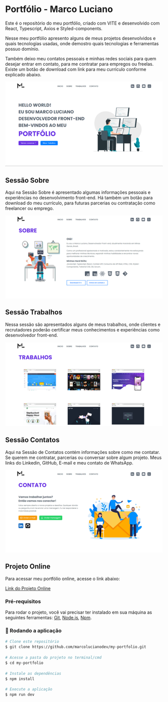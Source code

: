 # Portfólio - Marco Luciano

Este é o repositório do meu portfólio, criado com VITE e desenvolvido com React, Typescript, Axios e Styled-components.

Nesse meu portfólio apresento alguns de meus projetos desenvolvidos e quais tecnologias usadas, onde demostro quais tecnologias e ferramentas possuo domínio.

Também deixo meu contatos pessoais e minhas redes sociais para quem desejar entrar em contato, para me contratar para empregos ou freelas. Existe um botão de download com link para meu currículo conforme explicado abaixo.

[![Preview Image](https://github.com/marcolucianodev/my-portfolio/blob/master/public/cover-marco-luciano-dev.png)](https://www.marcoluciano.dev/)

## Sessão Sobre

Aqui na Sessão Sobre é apresentado algumas informações pessoais e experiências no desenvolvimento front-end. Há também um botão para download do meu currículo, para futuras parcerias ou contratação como freelancer ou emprego.

[![Preview Image](https://github.com/marcolucianodev/my-portfolio/blob/master/public/cover-marco-luciano-dev-about.png)](https://www.marcoluciano.dev/)

## Sessão Trabalhos

Nessa sessão são apresentados alguns de meus trabalhos, onde clientes e recrutadores poderão certificar meus conhecimentos e experiências como desenvolvedor front-end.

[![Preview Image](https://github.com/marcolucianodev/my-portfolio/blob/master/public/cover-marco-luciano-dev-works.png)](https://www.marcoluciano.dev/)

## Sessão Contatos

Aqui na Sessão de Contatos contém informações sobre como me contatar. Se querem me contratar, parcerias ou conversar sobre algum projeto. Meus links do Linkedin, GitHub, E-mail e meu contato de WhatsApp.

[![Preview Image](https://github.com/marcolucianodev/my-portfolio/blob/master/public/cover-marco-luciano-dev-contact.png)](https://www.marcoluciano.dev/)

## Projeto Online

Para acessar meu portfólio online, acesse o link abaixo:

[Link do Projeto Online](https://www.marcoluciano.dev/)

### Pré-requisitos

Para rodar o projeto, você vai precisar ter instalado em sua máquina as seguintes ferramentas:
[Git](https://git-scm.com), [Node.js](https://nodejs.org/en/), [Npm](https://www.npmjs.com/). 

### 🎲 Rodando a aplicação

```bash
# Clone este repositório
$ git clone https://github.com/marcolucianodev/my-portfolio.git

# Acesse a pasta do projeto no terminal/cmd
$ cd my-portfolio

# Instale as dependências
$ npm install

# Execute a aplicação
$ npm run dev
```